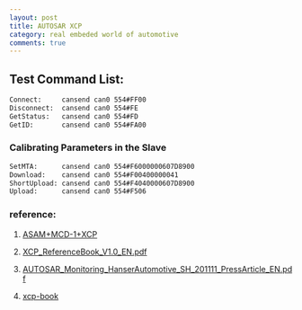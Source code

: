 ```yaml
---
layout: post
title: AUTOSAR XCP
category: real embeded world of automotive
comments: true
---
```


## Test Command List:

```sh
Connect:     cansend can0 554#FF00
Disconnect:  cansend can0 554#FE
GetStatus:   cansend can0 554#FD
GetID:       cansend can0 554#FA00
```

### Calibrating Parameters in the Slave

```sh
SetMTA:      cansend can0 554#F6000000607D8900
Download:    cansend can0 554#F00400000041
ShortUpload: cansend can0 554#F4040000607D8900
Upload:      cansend can0 554#F506
```

### reference:

1. [ASAM+MCD-1+XCP](https://wiki.asam.net/display/STANDARDS/ASAM+MCD-1+XCP)

2. [XCP\_ReferenceBook\_V1.0\_EN.pdf](http://vector.com/portal/medien/solutions_for/xcp/XCP_ReferenceBook_V1.0_EN.pdf)

3. [AUTOSAR\_Monitoring\_HanserAutomotive\_SH\_201111\_PressArticle\_EN.pdf](http://vector.com/portal/medien/cmc/press/Vector/AUTOSAR_Monitoring_HanserAutomotive_SH_201111_PressArticle_EN.pdf)

4. [xcp-book](http://www.vector.com/xcp-book)